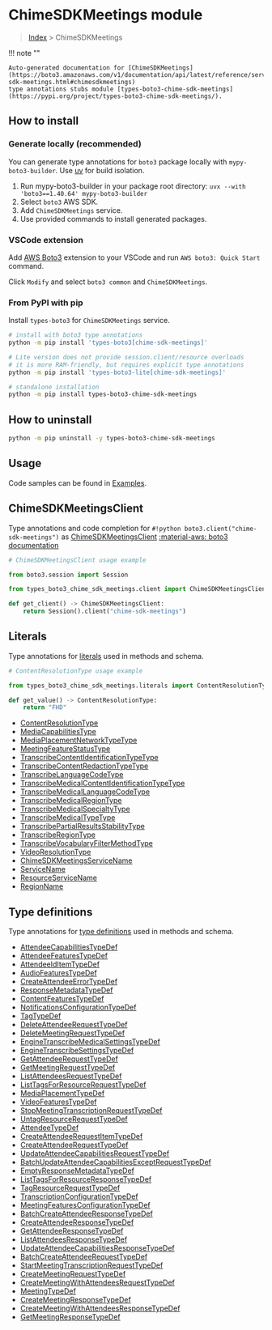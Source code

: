 #  ChimeSDKMeetings module

> [Index](../README.md) > ChimeSDKMeetings

!!! note ""

    Auto-generated documentation for [ChimeSDKMeetings](https://boto3.amazonaws.com/v1/documentation/api/latest/reference/services/chime-sdk-meetings.html#chimesdkmeetings)
    type annotations stubs module [types-boto3-chime-sdk-meetings](https://pypi.org/project/types-boto3-chime-sdk-meetings/).

## How to install

### Generate locally (recommended)

You can generate type annotations for `boto3` package locally with `mypy-boto3-builder`.
Use [uv](https://docs.astral.sh/uv/getting-started/installation/) for build isolation.

1. Run mypy-boto3-builder in your package root directory: `uvx --with 'boto3==1.40.64' mypy-boto3-builder`
1. Select `boto3` AWS SDK.
1. Add `ChimeSDKMeetings` service.
1. Use provided commands to install generated packages.


### VSCode extension

Add [AWS Boto3](https://marketplace.visualstudio.com/items?itemName=Boto3typed.boto3-ide)
extension to your VSCode and run `AWS boto3: Quick Start` command.

Click `Modify` and select `boto3 common` and `ChimeSDKMeetings`.


### From PyPI with pip

Install `types-boto3` for `ChimeSDKMeetings` service.

```bash
# install with boto3 type annotations
python -m pip install 'types-boto3[chime-sdk-meetings]'

# Lite version does not provide session.client/resource overloads
# it is more RAM-friendly, but requires explicit type annotations
python -m pip install 'types-boto3-lite[chime-sdk-meetings]'

# standalone installation
python -m pip install types-boto3-chime-sdk-meetings
```



## How to uninstall

```bash
python -m pip uninstall -y types-boto3-chime-sdk-meetings
```

## Usage

Code samples can be found in [Examples](./usage.md).

## ChimeSDKMeetingsClient

Type annotations and code completion for  `#!python boto3.client("chime-sdk-meetings")` as [ChimeSDKMeetingsClient](./client.md)
[:material-aws: boto3 documentation](https://boto3.amazonaws.com/v1/documentation/api/latest/reference/services/chime-sdk-meetings.html#ChimeSDKMeetings.Client)

```python
# ChimeSDKMeetingsClient usage example

from boto3.session import Session

from types_boto3_chime_sdk_meetings.client import ChimeSDKMeetingsClient

def get_client() -> ChimeSDKMeetingsClient:
    return Session().client("chime-sdk-meetings")
```









## Literals

Type annotations for [literals](./literals.md) used in methods and schema.

```python
# ContentResolutionType usage example

from types_boto3_chime_sdk_meetings.literals import ContentResolutionType

def get_value() -> ContentResolutionType:
    return "FHD"
```

- [ContentResolutionType](./literals.md#contentresolutiontype)
- [MediaCapabilitiesType](./literals.md#mediacapabilitiestype)
- [MediaPlacementNetworkTypeType](./literals.md#mediaplacementnetworktypetype)
- [MeetingFeatureStatusType](./literals.md#meetingfeaturestatustype)
- [TranscribeContentIdentificationTypeType](./literals.md#transcribecontentidentificationtypetype)
- [TranscribeContentRedactionTypeType](./literals.md#transcribecontentredactiontypetype)
- [TranscribeLanguageCodeType](./literals.md#transcribelanguagecodetype)
- [TranscribeMedicalContentIdentificationTypeType](./literals.md#transcribemedicalcontentidentificationtypetype)
- [TranscribeMedicalLanguageCodeType](./literals.md#transcribemedicallanguagecodetype)
- [TranscribeMedicalRegionType](./literals.md#transcribemedicalregiontype)
- [TranscribeMedicalSpecialtyType](./literals.md#transcribemedicalspecialtytype)
- [TranscribeMedicalTypeType](./literals.md#transcribemedicaltypetype)
- [TranscribePartialResultsStabilityType](./literals.md#transcribepartialresultsstabilitytype)
- [TranscribeRegionType](./literals.md#transcriberegiontype)
- [TranscribeVocabularyFilterMethodType](./literals.md#transcribevocabularyfiltermethodtype)
- [VideoResolutionType](./literals.md#videoresolutiontype)
- [ChimeSDKMeetingsServiceName](./literals.md#chimesdkmeetingsservicename)
- [ServiceName](./literals.md#servicename)
- [ResourceServiceName](./literals.md#resourceservicename)
- [RegionName](./literals.md#regionname)




## Type definitions

Type annotations for [type definitions](./type_defs.md) used in methods and schema.

- [AttendeeCapabilitiesTypeDef](./type_defs.md#attendeecapabilitiestypedef)
- [AttendeeFeaturesTypeDef](./type_defs.md#attendeefeaturestypedef)
- [AttendeeIdItemTypeDef](./type_defs.md#attendeeiditemtypedef)
- [AudioFeaturesTypeDef](./type_defs.md#audiofeaturestypedef)
- [CreateAttendeeErrorTypeDef](./type_defs.md#createattendeeerrortypedef)
- [ResponseMetadataTypeDef](./type_defs.md#responsemetadatatypedef)
- [ContentFeaturesTypeDef](./type_defs.md#contentfeaturestypedef)
- [NotificationsConfigurationTypeDef](./type_defs.md#notificationsconfigurationtypedef)
- [TagTypeDef](./type_defs.md#tagtypedef)
- [DeleteAttendeeRequestTypeDef](./type_defs.md#deleteattendeerequesttypedef)
- [DeleteMeetingRequestTypeDef](./type_defs.md#deletemeetingrequesttypedef)
- [EngineTranscribeMedicalSettingsTypeDef](./type_defs.md#enginetranscribemedicalsettingstypedef)
- [EngineTranscribeSettingsTypeDef](./type_defs.md#enginetranscribesettingstypedef)
- [GetAttendeeRequestTypeDef](./type_defs.md#getattendeerequesttypedef)
- [GetMeetingRequestTypeDef](./type_defs.md#getmeetingrequesttypedef)
- [ListAttendeesRequestTypeDef](./type_defs.md#listattendeesrequesttypedef)
- [ListTagsForResourceRequestTypeDef](./type_defs.md#listtagsforresourcerequesttypedef)
- [MediaPlacementTypeDef](./type_defs.md#mediaplacementtypedef)
- [VideoFeaturesTypeDef](./type_defs.md#videofeaturestypedef)
- [StopMeetingTranscriptionRequestTypeDef](./type_defs.md#stopmeetingtranscriptionrequesttypedef)
- [UntagResourceRequestTypeDef](./type_defs.md#untagresourcerequesttypedef)
- [AttendeeTypeDef](./type_defs.md#attendeetypedef)
- [CreateAttendeeRequestItemTypeDef](./type_defs.md#createattendeerequestitemtypedef)
- [CreateAttendeeRequestTypeDef](./type_defs.md#createattendeerequesttypedef)
- [UpdateAttendeeCapabilitiesRequestTypeDef](./type_defs.md#updateattendeecapabilitiesrequesttypedef)
- [BatchUpdateAttendeeCapabilitiesExceptRequestTypeDef](./type_defs.md#batchupdateattendeecapabilitiesexceptrequesttypedef)
- [EmptyResponseMetadataTypeDef](./type_defs.md#emptyresponsemetadatatypedef)
- [ListTagsForResourceResponseTypeDef](./type_defs.md#listtagsforresourceresponsetypedef)
- [TagResourceRequestTypeDef](./type_defs.md#tagresourcerequesttypedef)
- [TranscriptionConfigurationTypeDef](./type_defs.md#transcriptionconfigurationtypedef)
- [MeetingFeaturesConfigurationTypeDef](./type_defs.md#meetingfeaturesconfigurationtypedef)
- [BatchCreateAttendeeResponseTypeDef](./type_defs.md#batchcreateattendeeresponsetypedef)
- [CreateAttendeeResponseTypeDef](./type_defs.md#createattendeeresponsetypedef)
- [GetAttendeeResponseTypeDef](./type_defs.md#getattendeeresponsetypedef)
- [ListAttendeesResponseTypeDef](./type_defs.md#listattendeesresponsetypedef)
- [UpdateAttendeeCapabilitiesResponseTypeDef](./type_defs.md#updateattendeecapabilitiesresponsetypedef)
- [BatchCreateAttendeeRequestTypeDef](./type_defs.md#batchcreateattendeerequesttypedef)
- [StartMeetingTranscriptionRequestTypeDef](./type_defs.md#startmeetingtranscriptionrequesttypedef)
- [CreateMeetingRequestTypeDef](./type_defs.md#createmeetingrequesttypedef)
- [CreateMeetingWithAttendeesRequestTypeDef](./type_defs.md#createmeetingwithattendeesrequesttypedef)
- [MeetingTypeDef](./type_defs.md#meetingtypedef)
- [CreateMeetingResponseTypeDef](./type_defs.md#createmeetingresponsetypedef)
- [CreateMeetingWithAttendeesResponseTypeDef](./type_defs.md#createmeetingwithattendeesresponsetypedef)
- [GetMeetingResponseTypeDef](./type_defs.md#getmeetingresponsetypedef)

